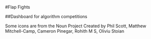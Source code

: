 #Flap Fights

##Dashboard for algorithm competitions



Some icons are from the Noun Project</text>
Created by Phil Scott, Matthew Mitchell-Camp, Cameron Pinegar, Rohith M S, Oliviu Stoian
